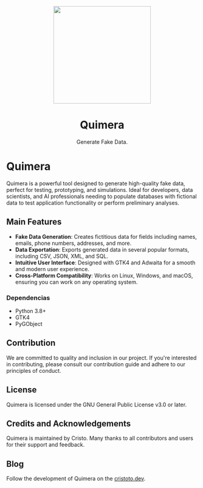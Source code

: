 <p align="center"><img src="data/icons/hicolor/scalable/apps/dev.cristoto.Quimera.svg" width="256" height="256" alt=""></p>

<h1 align="center">Quimera</h1>
<p align="center">Generate Fake Data.</p>

# Quimera

Quimera is a powerful tool designed to generate high-quality fake data, perfect for testing, prototyping, and simulations. Ideal for developers, data scientists, and AI professionals needing to populate databases with fictional data to test application functionality or perform preliminary analyses.

## Main Features

- **Fake Data Generation**: Creates fictitious data for fields including names, emails, phone numbers, addresses, and more.
- **Data Exportation**: Exports generated data in several popular formats, including CSV, JSON, XML, and SQL.
- **Intuitive User Interface**: Designed with GTK4 and Adwaita for a smooth and modern user experience.
- **Cross-Platform Compatibility**: Works on Linux, Windows, and macOS, ensuring you can work on any operating system.


### Dependencias

- Python 3.8+
- GTK4
- PyGObject

## Contribution

We are committed to quality and inclusion in our project. If you're interested in contributing, please consult our contribution guide and adhere to our principles of conduct.

## License

Quimera is licensed under the GNU General Public License v3.0 or later.

## Credits and Acknowledgements

Quimera is maintained by Cristo. Many thanks to all contributors and users for their support and feedback.

## Blog

Follow the development of Quimera on the [cristoto.dev](https://www.cristoto.dev/blog).
